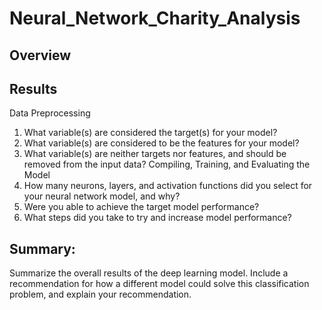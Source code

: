 # Neural_Network_Charity_Analysis
## Overview
## Results
Data Preprocessing
1. What variable(s) are considered the target(s) for your model?
2. What variable(s) are considered to be the features for your model?
3. What variable(s) are neither targets nor features, and should be removed from the input data?
Compiling, Training, and Evaluating the Model
1. How many neurons, layers, and activation functions did you select for your neural network model, and why?
2. Were you able to achieve the target model performance?
3. What steps did you take to try and increase model performance?
## Summary:
Summarize the overall results of the deep learning model. Include a recommendation for how a different model could solve this classification problem, and explain your recommendation.
